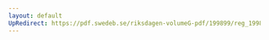 ```yaml
---
layout: default
UpRedirect: https://pdf.swedeb.se/riksdagen-volumeG-pdf/199899/reg_199899/reg_199899_0168.pdf
---
```

